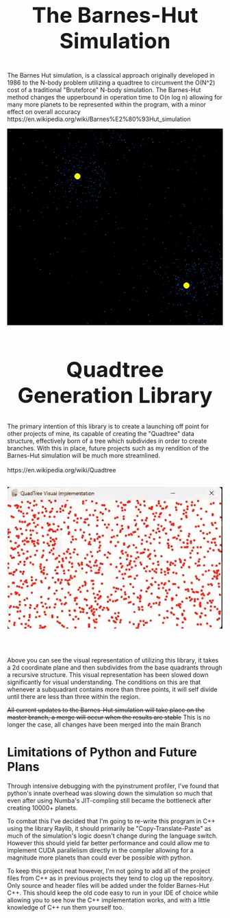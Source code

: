 <h2 align="center" style="font-size: 50px;"> The Barnes-Hut Simulation </h2>
<p3> The Barnes Hut simulation, is a classical approach originally developed in 1986 to the N-body problem utilizing a quadtree to circumvent the O(N^2) cost of a traditional "Bruteforce" N-body simulation. The Barnes-Hut method changes the upperbound in operation time to O(n log n) allowing for many more planets to be represented within the program, with a minor effect on overall accuracy</p3>
<br>https://en.wikipedia.org/wiki/Barnes%E2%80%93Hut_simulation</br>

<p align="center">
  <img src="Binary_Stars.gif" alt="Quadtree Demo" />
</p>


<h1 align="center" style="font-size: 50px;">Quadtree Generation Library</h1>
<p1>
The primary intention of this library is to create a launching off point for other projects of mine, its capable of creating the "Quadtree" data structure, effectively born of a tree which subdivides in order to create branches. With this in place, future projects such as my rendition of the Barnes-Hut simulation will be much more streamlined.</p1>
<br></br>
https://en.wikipedia.org/wiki/Quadtree
<br></br>

<p align="center">
  <img src="QuadTree Visual Implementation.gif" alt="Quadtree Demo" />
</p>
<br></br>

<p2>Above you can see the visual representation of utilizing this library, it takes a 2d coordinate plane and then subdivides from the base quadrants through a recursive structure. This visual representation has been slowed down significantly for visual understanding. The conditions on this are that whenever a subquadrant contains more than three points, it will self divide until there are less than three within the region.  </p2>

<s>All current updates to the Barnes-Hut simulation will take place on the master branch, a merge will occur when the results are stable</s>
This is no longer the case, all changes have been merged into the main Branch


# Limitations of Python and Future Plans
Through intensive debugging with the pyinstrument profiler, I've found that python's innate overhead was slowing down the simulation so much that even after using Numba's JIT-compling still became the bottleneck after creating 10000+ planets. 

To combat this I've decided that I'm going to re-write this program in C++ using the library Raylib, it should primarily be "Copy-Translate-Paste" as much of the simulation's logic doesn't change during the language switch. However this should yield far better performance and could allow me to implement CUDA parallelism directly in the compiler allowing for a magnitude more planets than could ever be possible with python. 

To keep this project neat however, I'm not going to add all of the project files from C++ as in previous projects they tend to clog up the repository. Only source and header files will be added under the folder Barnes-Hut C++. This should keep the old code easy to run in your IDE of choice while allowing you to see how the C++ implementation works, and with a little knowledge of C++ run them yourself too.
